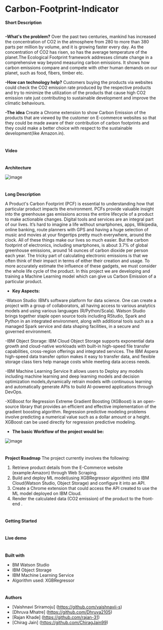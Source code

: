 # Carbon-Footprint-Indicator

**Short Description**
##
**-What's the problem?**
Over the past two centuries, mankind has increased the concentration of CO2 in the atmosphere from 280 to more than 380 parts per million by volume, and it is growing faster every day. As the concentration of CO2 has risen, so has the average temperature of the planet.The Ecological Footprint framework addresses climate change in a comprehensive way beyond measuring carbon emissions. It shows how carbon emissions compare and compete with other human demands on our planet, such as food, fibers, timber etc.

**-How can technology help?**
Customers buying the products via websites could check the CO2 emission rate produced by the respective products and try to minimize the utilization of the products that cause high CO2 emission rate just contributing to sustainable development and improve the climatic behaviours.

**-The idea**
Create a Chrome extension to show Carbon Emission of the products that are viewed by the customer on E-commerce websites so that they could be made aware of their contribution of carbon footprints and they could make a better choice with respect to the sustainable development(like Amazon.in).
#
**Video**
#
**Architecture**

![image](https://user-images.githubusercontent.com/78497037/122595098-8d9c7180-d085-11eb-865c-dfd957f4b951.png)



#
**Long Description**
 
  A Product's Carbon Footprint (PCF) is essential to understanding how that particular product impacts the environment. PCFs provide valuable insight into the greenhouse gas emissions across the entire lifecycle of a product to make actionable changes.
  Digital tools and services are an integral part of our lives. It’s hard to imagine a life without smartphones, apps, Wikipedia, online banking, route planners with GPS and having a huge selection of music and movies at your fingertips pretty much everywhere, around the clock. All of these things make our lives so much easier. 
  But the carbon footprint of electronics, including smartphones, is about 3.7% of global greenhouse emissions, around 14 ounces of carbon dioxide per person each year. The tricky part of calculating electronic emissions is that we often think of their impact in terms of either their creation and usage. To more accurately estimate the influence of these gadgets, we must consider the whole life cycle of the product.
   In this project we are developing and training a Machine Learning model which can give us Carbon Emission of a particular product.

 + **Key Aspects:**

-Watson Studio:
IBM’s software platform for data science. One can create a project with a group of collaborators, all having access to various analytics models and using various languages (R/Python/Scala). Watson Studio brings together staple open source tools including RStudio, Spark and Python in an integrated environment, along with additional tools such as a managed Spark service and data shaping facilities, in a secure and governed environment.

-IBM Object Storage:
IBM Cloud Object Storage supports exponential data growth and cloud-native workloads with built-in high-speed file transfer capabilities, cross-region offerings and integrated services. The IBM Aspera high-speed data transfer option makes it easy to transfer data, and flexible storage class tiers help manage costs while meeting data access needs.

-IBM Machine Learning Service
It allows users to Deploy any models including machine learning and deep learning models and decision optimization models,dynamically retrain models with continuous learning
and automatically generate APIs to build AI-powered applications through DevOps.

-XGBoost for Regression
Extreme Gradient Boosting (XGBoost) is an open-source library that provides an efficient and effective implementation of the gradient boosting algorithm.
Regression predictive modeling problems involve predicting a numerical value such as a dollar amount or a height. XGBoost can be used directly for regression predictive modeling.

+ **The basic Workflow of the project would be:**

![image](https://user-images.githubusercontent.com/78497037/122598966-37cac800-d08b-11eb-8815-49f062132b7c.png)




#
**Project Roadmap**
The project currently involves the following:
1. Retrieve product details from the E-Commerce website (example:Amazon) through Web Scraping.
2. Build and deploy ML model(using XGBRegressor algorithm) into IBM Cloud(Watson Studio, Object Storage)  and configure it into an API.
3. Create a Chrome extension that could access the API created to use the ML model deployed on IBM Cloud.
4. Render the calculated data (CO2 emission) of the product to the front-end .

#
**Getting Started**
#
**Live demo**
#
**Built with**

- BM Watson Studio
- IBM Object Storage
- IBM Machine Learning Service
- Algorithm used: XGBRegressor

<!-- 
#
**Contributing**
#
**Versioning** -->
#
**Authors**
+ [Vaishnavi Sriramoju]
(https://github.com/vaishnavii-s)
+ [Dhruva Mhatre]
(https://github.com/Dhruva2105)
+ [Rajan Khade]
(https://github.com/rajan-31)
+ [Chirag Jain]
(https://github.com/ChiragJain99)
<!-- #
**Licensing**
#
**Acknowledgements** -->



